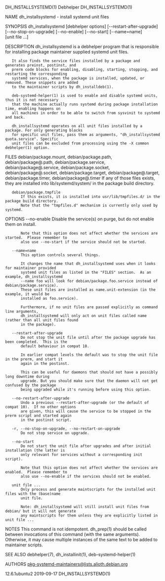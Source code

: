 DH_INSTALLSYSTEMD(1)                           Debhelper                          DH_INSTALLSYSTEMD(1)

NAME
       dh_installsystemd - install systemd unit files

SYNOPSIS
       dh_installsystemd [debhelper options] [--restart-after-upgrade] [--no-stop-on-upgrade]
       [--no-enable] [--no-start] [--name=name] [unit file ...]

DESCRIPTION
       dh_installsystemd is a debhelper program that is responsible for installing package maintainer
       supplied systemd unit files.

       It also finds the service files installed by a package and generates preinst, postinst, and
       prerm code blocks for enabling, disabling, starting, stopping, and restarting the corresponding
       systemd services, when the package is installed, updated, or removed. These snippets are added
       to the maintainer scripts by dh_installdeb(1).

       deb-systemd-helper(1) is used to enable and disable systemd units, thus it is not necessary
       that the machine actually runs systemd during package installation time, enabling happens on
       all machines in order to be able to switch from sysvinit to systemd and back.

       dh_installsystemd operates on all unit files installed by a package. For only generating blocks
       for specific unit files, pass them as arguments, "dh_installsystemd quota.service". Specific
       unit files can be excluded from processing using the -X common debhelper(1) option.

FILES
       debian/package.mount, debian/package.path, debian/package@.path, debian/package.service,
       debian/package@.service, debian/package.socket, debian/package@.socket, debian/package.target,
       debian/package@.target, debian/package.timer, debian/package@.timer
           If any of those files exists, they are installed into lib/systemd/system/ in the package
           build directory.

       debian/package.tmpfile
           If this exists, it is installed into usr/lib/tmpfiles.d/ in the package build directory.
           Note that the "tmpfiles.d" mechanism is currently only used by systemd.

OPTIONS
       --no-enable
           Disable the service(s) on purge, but do not enable them on install.

           Note that this option does not affect whether the services are started.  Please remember to
           also use --no-start if the service should not be started.

       --name=name
           This option controls several things.

           It changes the name that dh_installsystemd uses when it looks for maintainer provided
           systemd unit files as listed in the "FILES" section.  As an example, dh_installsystemd
           --name foo will look for debian/package.foo.service instead of debian/package.service).
           These unit files are installed as name.unit-extension (in the example, it would be
           installed as foo.service).

           Furthermore, if no unit files are passed explicitly as command line arguments,
           dh_installsystemd will only act on unit files called name (rather than all unit files found
           in the package).

       --restart-after-upgrade
           Do not stop the unit file until after the package upgrade has been completed.  This is the
           default behaviour in compat 10.

           In earlier compat levels the default was to stop the unit file in the prerm, and start it
           again in the postinst.

           This can be useful for daemons that should not have a possibly long downtime during
           upgrade. But you should make sure that the daemon will not get confused by the package
           being upgraded while it's running before using this option.

       --no-restart-after-upgrade
           Undo a previous --restart-after-upgrade (or the default of compat 10).  If no other options
           are given, this will cause the service to be stopped in the prerm script and started again
           in the postinst script.

       -r, --no-stop-on-upgrade, --no-restart-on-upgrade
           Do not stop service on upgrade.

       --no-start
           Do not start the unit file after upgrades and after initial installation (the latter is
           only relevant for services without a corresponding init script).

           Note that this option does not affect whether the services are enabled.  Please remember to
           also use --no-enable if the services should not be enabled.

       unit file ...
           Only process and generate maintscripts for the installed unit files with the (base)name
           unit file.

           Note: dh_installsystemd will still install unit files from debian/ but it will not generate
           any maintscripts for them unless they are explicitly listed in unit file ...

NOTES
       This command is not idempotent. dh_prep(1) should be called between invocations of this command
       (with the same arguments). Otherwise, it may cause multiple instances of the same text to be
       added to maintainer scripts.

SEE ALSO
       debhelper(7), dh_installinit(1), deb-systemd-helper(1)

AUTHORS
       pkg-systemd-maintainers@lists.alioth.debian.org

12.6.1ubuntu2                                 2019-09-17                          DH_INSTALLSYSTEMD(1)
